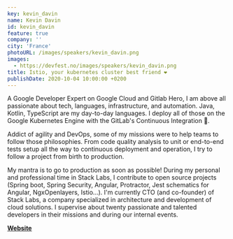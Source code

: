 ```yaml
---
key: kevin_davin
name: Kevin Davin
id: kevin_davin
feature: true
company: ''
city: 'France'
photoURL: /images/speakers/kevin_davin.png
images:
  - https://devfest.no/images/speakers/kevin_davin.png
title: Istio, your kubernetes cluster best friend ❤️
publishDate: 2020-10-04 10:00:00 +0200
---
```


A Google Developer Expert on Google Cloud and Gitlab Hero, I am above all passionate about tech, languages, infrastructure, and automation. Java, Kotlin, TypeScript are my day-to-day languages. I deploy all of those on the Google Kubernetes Engine with the GitLab's Continuous Integration 🚀.

Addict of agility and DevOps, some of my missions were to help teams to follow those philosophies. From code quality analysis to unit or end-to-end tests setup all the way to continuous deployment and operation, I try to follow a project from birth to production.

My mantra is to go to production as soon as possible! During my personal and professional time in Stack Labs, I contribute to open source projects (Spring boot, Spring Security, Angular, Protractor, Jest schematics for Angular, NgxOpenlayers, Istio...).
I'm currently CTO (and co-founder) of Stack Labs, a company specialized in architecture and development of cloud solutions. I supervise about twenty passionate and talented developers in their missions and during our internal events.

**[Website](https://dev.to/davinkevin/)**